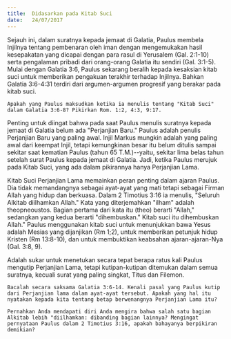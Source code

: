 ```yaml
---
title:  Didasarkan pada Kitab Suci
date:   24/07/2017
---
```


Sejauh ini, dalam suratnya kepada jemaat di Galatia, Paulus membela Injilnya tentang pembenaran oleh iman dengan mengemukakan hasil kesepakatan yang dicapai dengan para rasul di Yerusalem (Gal. 2:1-10) serta pengalaman pribadi dari orang-orang Galatia itu sendiri (Gal. 3:1-5). Mulai dengan Galatia 3:6, Paulus sekarang beralih kepada kesaksian kitab suci untuk memberikan pengakuan terakhir terhadap Injilnya. Bahkan Galatia 3:6-4:31 terdiri dari argumen-argumen progresif yang berakar pada kitab suci.

`Apakah yang Paulus maksudkan ketika ia menulis tentang "Kitab Suci" dalam Galatia 3:6-8? Pikirkan Rom. 1:2, 4:3, 9:17.`

Penting untuk diingat bahwa pada saat Paulus menulis suratnya kepada jemaat di Galatia belum ada "Perjanjian Baru." Paulus adalah penulis Perjanjian Baru yang paling awal. Injil Markus mungkin adalah yang paling awal dari keempat Injil, tetapi kemungkinan besar itu belum ditulis sampai sekitar saat kematian Paulus (tahun 65 T.M.)--yaitu, sekitar lima belas tahun setelah surat Paulus kepada jemaat di Galatia. Jadi, ketika Paulus merujuk pada Kitab Suci, yang ada dalam pikirannya hanya Perjanjian Lama.

Kitab Suci Perjanjian Lama memainkan peran penting dalam ajaran Paulus. Dia tidak memandangnya sebagai ayat-ayat yang mati tetapi sebagai Firman Allah yang hidup dan berkuasa. Dalam 2 Timotius 3:16 ia menulis, "Seluruh Alkitab diilhamkan Allah." Kata yang diterjemahkan "ilham" adalah theopneoustos. Bagian pertama dari kata itu (theo) berarti "Allah," sedangkan yang kedua berarti "dihembuskan." Kitab suci itu dihembuskan Allah." Paulus menggunakan kitab suci untuk menunjukkan bawa Yesus adalah Mesias yang dijanjikan (Rm 1;2), untuk memberikan petunjuk hidup Kristen (Rm 13:8-10), dan untuk membuktikan keabsahan ajaran-ajaran-Nya (Gal. 3:8, 9).

Adalah sukar untuk menetukan secara tepat berapa ratus kali Paulus mengutip Perjanjian Lama, tetapi kutipan-kutipan ditemukan dalam semua suratnya, kecuali surat yang paling singkat, Titus dan Filemon.

`Bacalah secara saksama Galatia 3:6-14. Kenali pasal yang Paulus kutip dari Perjanjian lama dalam ayat-ayat tersebut. Apakah yang hal itu nyatakan kepada kita tentang betap berwenangnya Perjanjian Lama itu?`

`Pernahkan Anda mendapati diri Anda mengira bahwa salah satu bagian Alkitab lebih "diilhamkan: dibanding bagian lainnya? Mengingat pernyataan Paulus dalam 2 Timotius 3:16, apakah bahayanya berpikiran demikian?`
